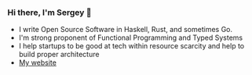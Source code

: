 ### Hi there, I'm Sergey 👋

- I write Open Source Software in Haskell, Rust, and sometimes Go.
- I'm strong proponent of Functional Programming and Typed Systems
- I help startups to be good at tech within resource scarcity and help to build proper architecture
- [My website](https://sigrlami.eu)


<!--
**sigrlami/sigrlami** is a ✨ _special_ ✨ repository because its `README.md` (this file) appears on your GitHub profile.

Here are some ideas to get you started:

- 🔭 I’m currently working on ...
- 🌱 I’m currently learning ...
- 👯 I’m looking to collaborate on ...
- 🤔 I’m looking for help with ...
- 💬 Ask me about ...
- 📫 How to reach me: ...
- 😄 Pronouns: ...
- ⚡ Fun fact: ...
-->
